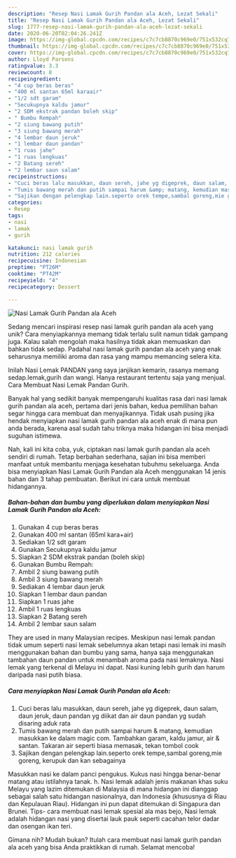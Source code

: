 ```yaml
---
description: "Resep Nasi Lamak Gurih Pandan ala Aceh, Lezat Sekali"
title: "Resep Nasi Lamak Gurih Pandan ala Aceh, Lezat Sekali"
slug: 1777-resep-nasi-lamak-gurih-pandan-ala-aceh-lezat-sekali
date: 2020-06-20T02:04:26.241Z
image: https://img-global.cpcdn.com/recipes/c7c7cb8870c969e0/751x532cq70/nasi-lamak-gurih-pandan-ala-aceh-foto-resep-utama.jpg
thumbnail: https://img-global.cpcdn.com/recipes/c7c7cb8870c969e0/751x532cq70/nasi-lamak-gurih-pandan-ala-aceh-foto-resep-utama.jpg
cover: https://img-global.cpcdn.com/recipes/c7c7cb8870c969e0/751x532cq70/nasi-lamak-gurih-pandan-ala-aceh-foto-resep-utama.jpg
author: Lloyd Parsons
ratingvalue: 3.3
reviewcount: 8
recipeingredient:
- "4 cup beras beras"
- "400 ml santan 65ml karaair"
- "1/2 sdt garam"
- "Secukupnya kaldu jamur"
- "2 SDM ekstrak pandan boleh skip"
- " Bumbu Rempah"
- "2 siung bawang putih"
- "3 siung bawang merah"
- "4 lembar daun jeruk"
- "1 lembar daun pandan"
- "1 ruas jahe"
- "1 ruas lengkuas"
- "2 Batang sereh"
- "2 lembar saun salam"
recipeinstructions:
- "Cuci beras lalu masukkan, daun sereh, jahe yg digeprek, daun salam, daun jeruk, daun pandan yg diikat dan air daun pandan yg sudah disaring aduk rata"
- "Tumis bawang merah dan putih sampai harum &amp; matang, kemudian masukkan ke dalam magic com. Tambahkan garam, kaldu jamur, air &amp; santan. Takaran air seperti biasa memasak, tekan tombol cook"
- "Sajikan dengan pelengkap lain.seperto orek tempe,sambal goreng,mie goreng, kerupuk dan kan sebagainya"
categories:
- Resep
tags:
- nasi
- lamak
- gurih

katakunci: nasi lamak gurih 
nutrition: 212 calories
recipecuisine: Indonesian
preptime: "PT26M"
cooktime: "PT42M"
recipeyield: "4"
recipecategory: Dessert

---
```



![Nasi Lamak Gurih Pandan ala Aceh](https://img-global.cpcdn.com/recipes/c7c7cb8870c969e0/751x532cq70/nasi-lamak-gurih-pandan-ala-aceh-foto-resep-utama.jpg)

Sedang mencari inspirasi resep nasi lamak gurih pandan ala aceh yang unik? Cara menyiapkannya memang tidak terlalu sulit namun tidak gampang juga. Kalau salah mengolah maka hasilnya tidak akan memuaskan dan bahkan tidak sedap. Padahal nasi lamak gurih pandan ala aceh yang enak seharusnya memiliki aroma dan rasa yang mampu memancing selera kita.

Inilah Nasi Lemak PANDAN yang saya janjikan kemarin, rasanya memang sedap.lemak,gurih dan wangi. Hanya restaurant tertentu saja yang menjual. Cara Membuat Nasi Lemak Pandan Gurih.

Banyak hal yang sedikit banyak mempengaruhi kualitas rasa dari nasi lamak gurih pandan ala aceh, pertama dari jenis bahan, kedua pemilihan bahan segar hingga cara membuat dan menyajikannya. Tidak usah pusing jika hendak menyiapkan nasi lamak gurih pandan ala aceh enak di mana pun anda berada, karena asal sudah tahu triknya maka hidangan ini bisa menjadi suguhan istimewa.


Nah, kali ini kita coba, yuk, ciptakan nasi lamak gurih pandan ala aceh sendiri di rumah. Tetap berbahan sederhana, sajian ini bisa memberi manfaat untuk membantu menjaga kesehatan tubuhmu sekeluarga. Anda bisa menyiapkan Nasi Lamak Gurih Pandan ala Aceh menggunakan 14 jenis bahan dan 3 tahap pembuatan. Berikut ini cara untuk membuat hidangannya.

<!--inarticleads1-->

##### Bahan-bahan dan bumbu yang diperlukan dalam menyiapkan Nasi Lamak Gurih Pandan ala Aceh:

1. Gunakan 4 cup beras beras
1. Gunakan 400 ml santan (65ml kara+air)
1. Sediakan 1/2 sdt garam
1. Gunakan Secukupnya kaldu jamur
1. Siapkan 2 SDM ekstrak pandan (boleh skip)
1. Gunakan  Bumbu Rempah:
1. Ambil 2 siung bawang putih
1. Ambil 3 siung bawang merah
1. Sediakan 4 lembar daun jeruk
1. Siapkan 1 lembar daun pandan
1. Siapkan 1 ruas jahe
1. Ambil 1 ruas lengkuas
1. Siapkan 2 Batang sereh
1. Ambil 2 lembar saun salam


They are used in many Malaysian recipes. Meskipun nasi lemak pandan tidak umum seperti nasi lemak sebelumnya akan tetapi nasi lemak ini masih menggunakan bahan dan bumbu yang sama, hanya saja menggunakan tambahan daun pandan untuk menambah aroma pada nasi lemaknya. Nasi lemak yang terkenal di Melayu ini dapat. Nasi kuning lebih gurih dan harum daripada nasi putih biasa. 

<!--inarticleads2-->

##### Cara menyiapkan Nasi Lamak Gurih Pandan ala Aceh:

1. Cuci beras lalu masukkan, daun sereh, jahe yg digeprek, daun salam, daun jeruk, daun pandan yg diikat dan air daun pandan yg sudah disaring aduk rata
1. Tumis bawang merah dan putih sampai harum &amp; matang, kemudian masukkan ke dalam magic com. Tambahkan garam, kaldu jamur, air &amp; santan. Takaran air seperti biasa memasak, tekan tombol cook
1. Sajikan dengan pelengkap lain.seperto orek tempe,sambal goreng,mie goreng, kerupuk dan kan sebagainya


Masukkan nasi ke dalam panci pengukus. Kukus nasi hingga benar-benar matang atau istilahnya tanak. h. Nasi lemak adalah jenis makanan khas suku Melayu yang lazim ditemukan di Malaysia di mana hidangan ini dianggap sebagai salah satu hidangan nasionalnya, dan Indonesia (khususnya di Riau dan Kepulauan Riau). Hidangan ini pun dapat ditemukan di Singapura dan Brunei. Tips- cara membuat nasi lemak spesial ala mas bejo, Nasi lemak adalah hidangan nasi yang disertai lauk pauk seperti cacahan telor dadar dan osengan ikan teri. 

Gimana nih? Mudah bukan? Itulah cara membuat nasi lamak gurih pandan ala aceh yang bisa Anda praktikkan di rumah. Selamat mencoba!
